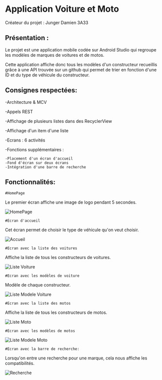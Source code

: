 <h1>Application Voiture et Moto</h1>


<p1>Créateur du projet : Junger Damien 3A33</p1>


<h2>Présentation :</h2>

Le projet est une application mobile codée sur Android Studio qui regroupe les modèles de marques de voitures et de motos. 

Cette application affiche donc tous les modèles d'un constructeur recueillis grâce à une API trouvée sur un github qui permet de trier en fonction d'une ID et du type de véhicule du constructeur. 


<h2>Consignes respectées:</h2>

-Architecture & MCV

-Appels REST

-Affichage de plusieurs listes dans des RecyclerView

-Affichage d'un item d'une liste 

-Ecrans : 6 activités

-Fonctions supplémentaires : 
	
	-Placement d'un écran d'accueil 
	-Fond d'écran sur deux écrans 
	-Intégration d'une barre de recherche 



<h2>Fonctionnalités:</h2>

	#HomePage 

Le premier écran affiche une image de logo pendant 5 secondes.

<img src="image_readme/HomePage.png" alt="HomePage">


	#Ecran d'accueil

Cet écran permet de choisir le type de véhicule qu'on veut choisir. 

 <img src="image_readme/Accueil.png" alt="Accueil">


	#Ecran avec la liste des voitures 

Affiche la liste de tous les constructeurs de voitures.

 <img src="image_readme/liste_voiture.png" alt="Liste Voiture">

	#Ecran avec les modèles de voiture

Modèle de chaque constructeur.

 <img src="image_readme/liste_modele.png" alt="Liste Modele Voiture">
	
	#Ecran avec la liste des motos

Affiche la liste de tous les constructeurs de motos.

<img src="image_readme/liste_moto.png" alt="Liste Moto">

	#Ecran avec les modèles de motos

<img src="image_readme/liste_modele &.png" alt="Liste Modele Moto">
 
	#Ecran avec la barre de recherche: 

Lorsqu'on entre une recherche pour une marque, cela nous affiche les compatibilités.

 <img src="image_readme/recherche.png" alt="Recherche">


